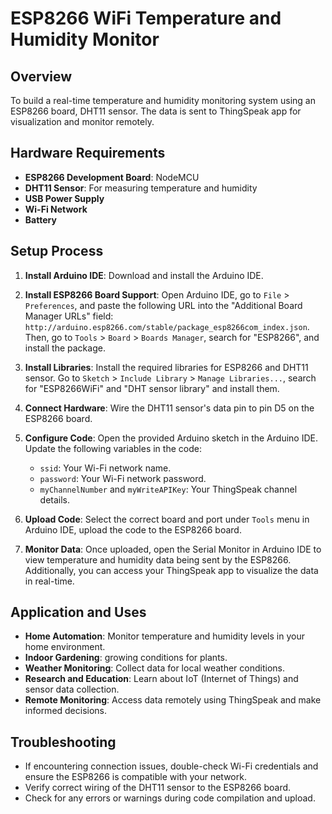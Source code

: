 # ESP8266 WiFi Temperature and Humidity Monitor

## Overview
To build a real-time temperature and humidity monitoring system using an ESP8266 board, DHT11 sensor. The data is sent to ThingSpeak app for visualization and monitor remotely.

## Hardware Requirements
- **ESP8266 Development Board**: NodeMCU
- **DHT11 Sensor**: For measuring temperature and humidity
- **USB Power Supply**
- **Wi-Fi Network**
- **Battery**

## Setup Process
1. **Install Arduino IDE**: Download and install the Arduino IDE.

2. **Install ESP8266 Board Support**: Open Arduino IDE, go to `File` > `Preferences`, and paste the following URL into the "Additional Board Manager URLs" field: `http://arduino.esp8266.com/stable/package_esp8266com_index.json`. Then, go to `Tools` > `Board` > `Boards Manager`, search for "ESP8266", and install the package.

3. **Install Libraries**: Install the required libraries for ESP8266 and DHT11 sensor. Go to `Sketch` > `Include Library` > `Manage Libraries...`, search for "ESP8266WiFi" and "DHT sensor library" and install them.

4. **Connect Hardware**: Wire the DHT11 sensor's data pin to pin D5 on the ESP8266 board.

5. **Configure Code**: Open the provided Arduino sketch in the Arduino IDE. Update the following variables in the code:
   - `ssid`: Your Wi-Fi network name.
   - `password`: Your Wi-Fi network password.
   - `myChannelNumber` and `myWriteAPIKey`: Your ThingSpeak channel details.

6. **Upload Code**: Select the correct board and port under `Tools` menu in Arduino IDE, upload the code to the ESP8266 board.

7. **Monitor Data**: Once uploaded, open the Serial Monitor in Arduino IDE to view temperature and humidity data being sent by the ESP8266. Additionally, you can access your ThingSpeak app to visualize the data in real-time.

## Application and Uses
- **Home Automation**: Monitor temperature and humidity levels in your home environment.
- **Indoor Gardening**: growing conditions for plants.
- **Weather Monitoring**: Collect data for local weather conditions.
- **Research and Education**: Learn about IoT (Internet of Things) and sensor data collection.
- **Remote Monitoring**: Access data remotely using ThingSpeak and make informed decisions.

## Troubleshooting
- If encountering connection issues, double-check Wi-Fi credentials and ensure the ESP8266 is compatible with your network.
- Verify correct wiring of the DHT11 sensor to the ESP8266 board.
- Check for any errors or warnings during code compilation and upload.
